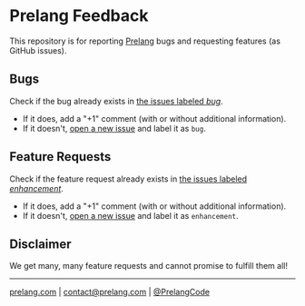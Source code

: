 # Prelang Feedback
This repository is for reporting [Prelang](http://prelang.com) bugs and requesting features (as GitHub issues).

## Bugs
Check if the bug already exists in [the issues labeled *bug*](https://github.com/Prelang/feedback/labels/bug).

* If it does, add a "+1" comment (with or without additional information).
* If it doesn't, [open a new issue](https://github.com/Prelang/feedback/issues/new) and label it as `bug`.

## Feature Requests
Check if the feature request already exists in [the issues labeled *enhancement*](https://github.com/Prelang/feedback/labels/enhancement).
* If it does, add a "+1" comment (with or without additional information).
* If it doesn't, [open a new issue](https://github.com/Prelang/feedback/issues/new) and label it as `enhancement`.

## Disclaimer
We get many, many feature requests and cannot promise to fulfill them all!

---
[prelang.com](http://prelang.com) | contact@prelang.com | [@PrelangCode](http://twitter.com/PrelangCode)
